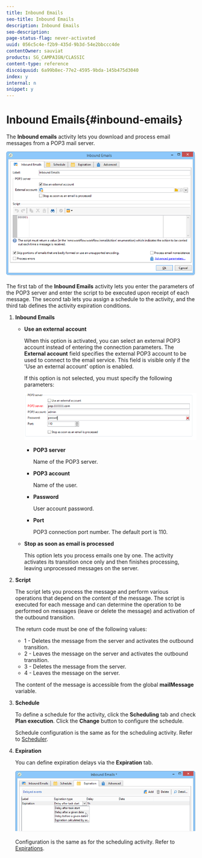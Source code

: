 ```yaml
---
title: Inbound Emails
seo-title: Inbound Emails
description: Inbound Emails
seo-description: 
page-status-flag: never-activated
uuid: 056c5c4e-f2b9-435d-9b3d-54e2bbccc4de
contentOwner: sauviat
products: SG_CAMPAIGN/CLASSIC
content-type: reference
discoiquuid: 6a99b8ec-77e2-4595-9bda-145b475d3040
index: y
internal: n
snippet: y
---
```


# Inbound Emails{#inbound-emails}

The **Inbound emails** activity lets you download and process email messages from a POP3 mail server.

![](assets/email_rec_edit_1.png)

The first tab of the **Inbound Emails** activity lets you enter the parameters of the POP3 server and enter the script to be executed upon receipt of each message. The second tab lets you assign a schedule to the activity, and the third tab defines the activity expiration conditions.

1. **Inbound Emails**

    * **Use an external account**

      When this option is activated, you can select an external POP3 account instead of entering the connection parameters. The **External account** field specifies the external POP3 account to be used to connect to the email service. This field is visible only if the 'Use an external account' option is enabled.

      If this option is not selected, you must specify the following parameters:
    
      ![](assets/email_rec_edit_1b.png)

        * **POP3 server**

          Name of the POP3 server.
        
        * **POP3 account**

          Name of the user.
        
        * **Password**

          User account password.
        
        * **Port**

          POP3 connection port number. The default port is 110.

    * **Stop as soon as email is processed**

      This option lets you process emails one by one. The activity activates its transition once only and then finishes processing, leaving unprocessed messages on the server.

1. **Script**

   The script lets you process the message and perform various operations that depend on the content of the message. The script is executed for each message and can determine the operation to be performed on messages (leave or delete the message) and activation of the outbound transition.

   The return code must be one of the following values:

    * 1 - Deletes the message from the server and activates the outbound transition.
    * 2 - Leaves the message on the server and activates the outbound transition.
    * 3 - Deletes the message from the server.
    * 4 - Leaves the message on the server.

   The content of the message is accessible from the global **mailMessage** variable.

1. **Schedule**

   To define a schedule for the activity, click the **Scheduling** tab and check **Plan execution**. Click the **Change** button to configure the schedule.

   Schedule configuration is the same as for the scheduling activity. Refer to [Scheduler](../../workflow/using/scheduler.md).

1. **Expiration**

   You can define expiration delays via the **Expiration** tab.

   ![](assets/email_rec_edit_3.png)

   Configuration is the same as for the scheduling activity. Refer to [Expirations](../../workflow/using/inbound-emails.md#expirations).

